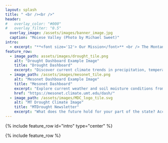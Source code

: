 ```yaml
---
layout: splash
title: " <br /><br />"
header:
#   overlay_color: "#000"
#   overlay_filter: "0.5"
  overlay_image: /assets/images/banner_image.jpg
  caption: "Moiese Valley (Photo by Michael Sweet)"
intro: 
  - excerpt: "**<font size='12'> Our Mission</font>** <br /> The Montana Climate Office provides high-quality, timely, relevant, and scientifically based climate information and services to Montanans. As Montana's official climate data stewards, we strive to provide information for specific sectors of interest by either geography or industry, and assist stakeholders in adapting climate products to their needs."
feature_row:
  - image_path: assets/images/drought_tile.png
    alt: "Drought Dashboard Example Image"
    title: "Drought Dashboard"
    excerpt: "Discover current climate trends in precipitation, temperature, soil conditions and more over the region."
  - image_path: /assets/images/mesonet_tile.png
    alt: "Mesonet Dashboard Example Image"
    title: "Mesonet Dashboard"
    excerpt: "Explore current weather and soil moisture conditions from MCO climate stations across Montana."
    href: "https://mesonet.climate.umt.edu/dash/"
  - image_path: /assets/images/MDC_logo_tile.svg
    alt: "MT Drought Climate Image"
    title: "MTDrought Newsletter"
    excerpt: "What does the future hold for your part of the state? Access climate information for farmers and ranchers across Montana."
---
```


{% include feature_row id="intro" type="center" %}

{% include feature_row %}
